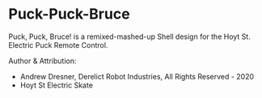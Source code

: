 # Puck-Puck-Bruce
 Puck, Puck, Bruce! is a remixed-mashed-up Shell design for the Hoyt St. Electric Puck Remote Control.

Author & Attribution: 

* Andrew Dresner, Derelict Robot Industries, All Rights Reserved - 2020
* Hoyt St Electric Skate
